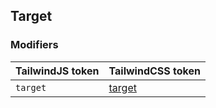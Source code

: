 ## Target

### Modifiers

| TailwindJS token | TailwindCSS token |
| ----- | ----- |
| `target` | [target](https://tailwindcss.com/docs/hover-focus-and-other-states#target) |